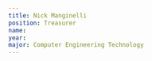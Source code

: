 ```yaml
---
title: Nick Manginelli
position: Treasurer
name: 
year: 
major: Computer Engineering Technology
---
```

